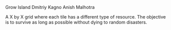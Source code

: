 Grow Island
	Dmitriy Kagno
	Anish Malhotra

A X by X grid where each tile has a different type of resource. The objective is to survive as long as possible without dying to random disasters.



